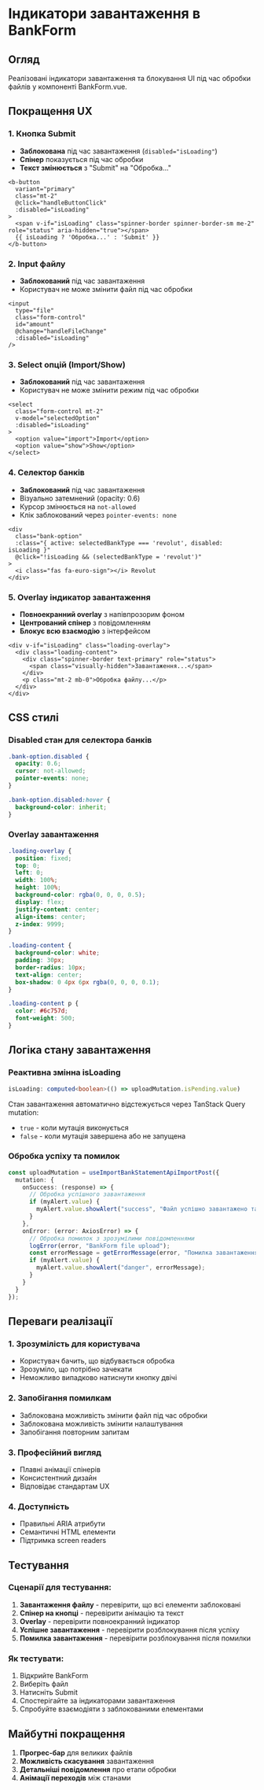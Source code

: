 # Індикатори завантаження в BankForm

## Огляд

Реалізовані індикатори завантаження та блокування UI під час обробки файлів у компоненті BankForm.vue.

## Покращення UX

### 1. Кнопка Submit
- **Заблокована** під час завантаження (`disabled="isLoading"`)
- **Спінер** показується під час обробки
- **Текст змінюється** з "Submit" на "Обробка..."

```vue
<b-button 
  variant="primary" 
  class="mt-2" 
  @click="handleButtonClick"
  :disabled="isLoading"
>
  <span v-if="isLoading" class="spinner-border spinner-border-sm me-2" role="status" aria-hidden="true"></span>
  {{ isLoading ? 'Обробка...' : 'Submit' }}
</b-button>
```

### 2. Input файлу
- **Заблокований** під час завантаження
- Користувач не може змінити файл під час обробки

```vue
<input 
  type="file" 
  class="form-control" 
  id="amount" 
  @change="handleFileChange" 
  :disabled="isLoading"
/>
```

### 3. Select опцій (Import/Show)
- **Заблокований** під час завантаження
- Користувач не може змінити режим під час обробки

```vue
<select 
  class="form-control mt-2" 
  v-model="selectedOption"
  :disabled="isLoading"
>
  <option value="import">Import</option>
  <option value="show">Show</option>
</select>
```

### 4. Селектор банків
- **Заблокований** під час завантаження
- Візуально затемнений (opacity: 0.6)
- Курсор змінюється на `not-allowed`
- Клік заблокований через `pointer-events: none`

```vue
<div 
  class="bank-option" 
  :class="{ active: selectedBankType === 'revolut', disabled: isLoading }" 
  @click="!isLoading && (selectedBankType = 'revolut')"
>
  <i class="fas fa-euro-sign"></i> Revolut
</div>
```

### 5. Overlay індикатор завантаження
- **Повноекранний overlay** з напівпрозорим фоном
- **Центрований спінер** з повідомленням
- **Блокує всю взаємодію** з інтерфейсом

```vue
<div v-if="isLoading" class="loading-overlay">
  <div class="loading-content">
    <div class="spinner-border text-primary" role="status">
      <span class="visually-hidden">Завантаження...</span>
    </div>
    <p class="mt-2 mb-0">Обробка файлу...</p>
  </div>
</div>
```

## CSS стилі

### Disabled стан для селектора банків
```css
.bank-option.disabled {
  opacity: 0.6;
  cursor: not-allowed;
  pointer-events: none;
}

.bank-option.disabled:hover {
  background-color: inherit;
}
```

### Overlay завантаження
```css
.loading-overlay {
  position: fixed;
  top: 0;
  left: 0;
  width: 100%;
  height: 100%;
  background-color: rgba(0, 0, 0, 0.5);
  display: flex;
  justify-content: center;
  align-items: center;
  z-index: 9999;
}

.loading-content {
  background-color: white;
  padding: 30px;
  border-radius: 10px;
  text-align: center;
  box-shadow: 0 4px 6px rgba(0, 0, 0, 0.1);
}

.loading-content p {
  color: #6c757d;
  font-weight: 500;
}
```

## Логіка стану завантаження

### Реактивна змінна isLoading
```typescript
isLoading: computed<boolean>(() => uploadMutation.isPending.value)
```

Стан завантаження автоматично відстежується через TanStack Query mutation:
- `true` - коли мутація виконується
- `false` - коли мутація завершена або не запущена

### Обробка успіху та помилок
```typescript
const uploadMutation = useImportBankStatementApiImportPost({
  mutation: {
    onSuccess: (response) => {
      // Обробка успішного завантаження
      if (myAlert.value) {
        myAlert.value.showAlert("success", "Файл успішно завантажено та оброблено");
      }
    },
    onError: (error: AxiosError) => {
      // Обробка помилок з зрозумілими повідомленнями
      logError(error, "BankForm file upload");
      const errorMessage = getErrorMessage(error, "Помилка завантаження файлу");
      if (myAlert.value) {
        myAlert.value.showAlert("danger", errorMessage);
      }
    }
  }
});
```

## Переваги реалізації

### 1. Зрозумілість для користувача
- Користувач бачить, що відбувається обробка
- Зрозуміло, що потрібно зачекати
- Неможливо випадково натиснути кнопку двічі

### 2. Запобігання помилкам
- Заблокована можливість змінити файл під час обробки
- Заблокована можливість змінити налаштування
- Запобігання повторним запитам

### 3. Професійний вигляд
- Плавні анімації спінерів
- Консистентний дизайн
- Відповідає стандартам UX

### 4. Доступність
- Правильні ARIA атрибути
- Семантичні HTML елементи
- Підтримка screen readers

## Тестування

### Сценарії для тестування:
1. **Завантаження файлу** - перевірити, що всі елементи заблоковані
2. **Спінер на кнопці** - перевірити анімацію та текст
3. **Overlay** - перевірити повноекранний індикатор
4. **Успішне завантаження** - перевірити розблокування після успіху
5. **Помилка завантаження** - перевірити розблокування після помилки

### Як тестувати:
1. Відкрийте BankForm
2. Виберіть файл
3. Натисніть Submit
4. Спостерігайте за індикаторами завантаження
5. Спробуйте взаємодіяти з заблокованими елементами

## Майбутні покращення

1. **Прогрес-бар** для великих файлів
2. **Можливість скасування** завантаження
3. **Детальніші повідомлення** про етапи обробки
4. **Анімації переходів** між станами
